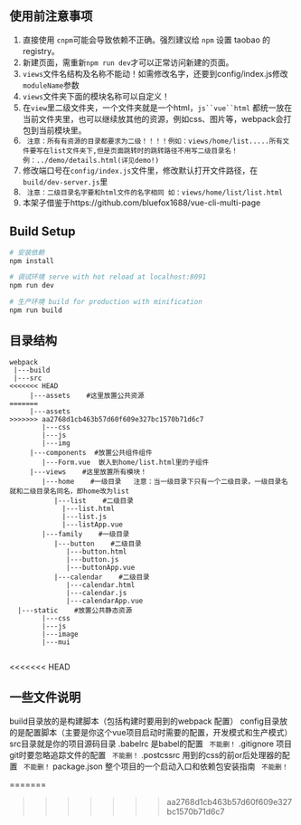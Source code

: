 ## 使用前注意事项
1. 直接使用 `cnpm`可能会导致依赖不正确。强烈建议给 `npm` 设置 taobao 的 registry。
2. 新建页面，需重新`npm run dev`才可以正常访问新建的页面。
3. `views`文件名结构及名称不能动！如需修改名字，还要到config/index.js修改`moduleName`参数 
4. `views`文件夹下面的模块名称可以自定义！
5. 在`view`里二级文件夹，一个文件夹就是一个html，`js``vue``html` 都统一放在当前文件夹里，也可以继续放其他的资源，例如css、图片等，webpack会打包到当前模块里。
6. ` 注意：所有有资源的目录都要求为二级！！！！例如：views/home/list.....所有文件要写在list文件夹下,但是页面跳转时的跳转路径不用写二级目录名！例：../demo/details.html(详见demo!)`
7. 修改端口号在`config/index.js`文件里，修改默认打开文件路径，在` build/dev-server.js`里
8. ` 注意：二级目录名字要和html文件的名字相同 如：views/home/list/list.html`
9. 本架子借鉴于https://github.com/bluefox1688/vue-cli-multi-page

## Build Setup
 
``` bash
# 安装依赖
npm install

# 调试环境 serve with hot reload at localhost:8091
npm run dev

# 生产环境 build for production with minification
npm run build

```
## 目录结构
``` 
webpack
 |---build
 |---src
<<<<<<< HEAD
     |---assets    #这里放置公共资源
=======
     |---assets    
>>>>>>> aa2768d1cb463b57d60f609e327bc1570b71d6c7
        |---css
        |---js
        |---img
     |---components  #放置公共组件组件
        |---Form.vue  嵌入到home/list.html里的子组件
     |---views    #这里放置所有模块！
        |---home    #一级目录   注意：当一级目录下只有一个二级目录，一级目录名就和二级目录名同名，即home改为list
           |---list    #二级目录
             |---list.html
             |---list.js
             |---listApp.vue
        |---family    #一级目录
           |---button    #二级目录
              |---button.html
              |---button.js
              |---buttonApp.vue	
           |---calendar    #二级目录
              |---calendar.html
              |---calendar.js
              |---calendarApp.vue	
  |---static    #放置公共静态资源
        |---css
        |---js
        |---image
        |---mui	 
     
  ```
<<<<<<< HEAD
  ## 一些文件说明

build目录放的是构建脚本（包括构建时要用到的webpack 配置）
config目录放的是配置脚本（主要是你这个vue项目启动时需要的配置，开发模式和生产模式）
src目录就是你的项目源码目录
.babelrc 是babel的配置 ` 不能删！`
.gitignore 项目git时要忽略追踪文件的配置  ` 不能删！`
.postcssrc 用到的css的前or后处理器的配置  ` 不能删！`
package.json 整个项目的一个启动入口和依赖包安装指南  ` 不能删！`
 
=======
 
>>>>>>> aa2768d1cb463b57d60f609e327bc1570b71d6c7
